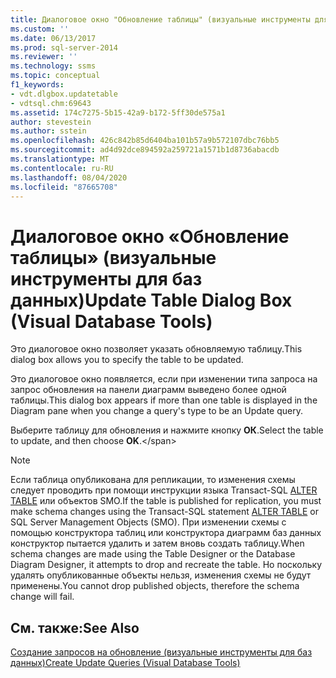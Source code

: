 ```yaml
---
title: Диалоговое окно "Обновление таблицы" (визуальные инструменты для баз данных) | Документация Майкрософт
ms.custom: ''
ms.date: 06/13/2017
ms.prod: sql-server-2014
ms.reviewer: ''
ms.technology: ssms
ms.topic: conceptual
f1_keywords:
- vdt.dlgbox.updatetable
- vdtsql.chm:69643
ms.assetid: 174c7275-5b15-42a9-b172-5ff30de575a1
author: stevestein
ms.author: sstein
ms.openlocfilehash: 426c842b85d6404ba101b57a9b572107dbc76bb5
ms.sourcegitcommit: ad4d92dce894592a259721a1571b1d8736abacdb
ms.translationtype: MT
ms.contentlocale: ru-RU
ms.lasthandoff: 08/04/2020
ms.locfileid: "87665708"
---
```

# <a name="update-table-dialog-box-visual-database-tools"></a><span data-ttu-id="7b41c-102">Диалоговое окно «Обновление таблицы» (визуальные инструменты для баз данных)</span><span class="sxs-lookup"><span data-stu-id="7b41c-102">Update Table Dialog Box (Visual Database Tools)</span></span>
  <span data-ttu-id="7b41c-103">Это диалоговое окно позволяет указать обновляемую таблицу.</span><span class="sxs-lookup"><span data-stu-id="7b41c-103">This dialog box allows you to specify the table to be updated.</span></span>  
  
 <span data-ttu-id="7b41c-104">Это диалоговое окно появляется, если при изменении типа запроса на запрос обновления на панели диаграмм выведено более одной таблицы.</span><span class="sxs-lookup"><span data-stu-id="7b41c-104">This dialog box appears if more than one table is displayed in the Diagram pane when you change a query's type to be an Update query.</span></span>  
  
 <span data-ttu-id="7b41c-105">Выберите таблицу для обновления и нажмите кнопку **ОК**.</span><span class="sxs-lookup"><span data-stu-id="7b41c-105">Select the table to update, and then choose **OK**.\</span></span>  
  
> [!NOTE]  
>  <span data-ttu-id="7b41c-106">Если таблица опубликована для репликации, то изменения схемы следует проводить при помощи инструкции языка Transact-SQL [ALTER TABLE](/sql/t-sql/statements/alter-table-transact-sql) или объектов SMO.</span><span class="sxs-lookup"><span data-stu-id="7b41c-106">If the table is published for replication, you must make schema changes using the Transact-SQL statement [ALTER TABLE](/sql/t-sql/statements/alter-table-transact-sql) or SQL Server Management Objects (SMO).</span></span> <span data-ttu-id="7b41c-107">При изменении схемы с помощью конструктора таблиц или конструктора диаграмм баз данных конструктор пытается удалить и затем вновь создать таблицу.</span><span class="sxs-lookup"><span data-stu-id="7b41c-107">When schema changes are made using the Table Designer or the Database Diagram Designer, it attempts to drop and recreate the table.</span></span> <span data-ttu-id="7b41c-108">Но поскольку удалять опубликованные объекты нельзя, изменения схемы не будут применены.</span><span class="sxs-lookup"><span data-stu-id="7b41c-108">You cannot drop published objects, therefore the schema change will fail.</span></span>  
  
## <a name="see-also"></a><span data-ttu-id="7b41c-109">См. также:</span><span class="sxs-lookup"><span data-stu-id="7b41c-109">See Also</span></span>  
 [<span data-ttu-id="7b41c-110">Создание запросов на обновление (визуальные инструменты для баз данных)</span><span class="sxs-lookup"><span data-stu-id="7b41c-110">Create Update Queries &#40;Visual Database Tools&#41;</span></span>](visual-database-tools.md)  
  
  
